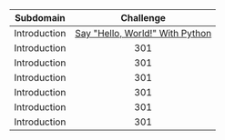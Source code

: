 | Subdomain |  Challenge |
| :-----: | :-: | 
| Introduction | [Say "Hello, World!" With Python](https://www.hackerrank.com/challenges/py-hello-world/)| 
| Introduction | 301 | 
| Introduction | 301 | 
| Introduction | 301 | 
| Introduction | 301 | 
| Introduction | 301 | 
| Introduction | 301 | 
